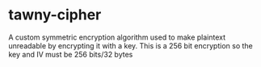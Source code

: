 # tawny-cipher
A custom symmetric encryption algorithm used to make plaintext unreadable by encrypting it with a key. This is a 256 bit encryption so the key and IV must be 256 bits/32 bytes
